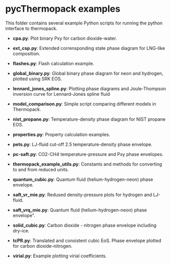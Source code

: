 # pycThermopack examples

This folder contains several example Python scripts for running the python interface to thermopack.

* **cpa.py**: Plot binary Pxy for carbon dioxide-water.

* **ext_csp.py**: Extended corrensponding state phase diagram for LNG-like composition.

* **flashes.py**: Flash calculation example.

* **global_binary.py**: Global binary phase diagram for neon and hydrogen, plotted using SRK EOS.

* **lennard_jones_spline.py**: Plotting phase diagrams and Joule-Thompson inversion curve for Lennard-Jones spline fluid

* **model_comparison.py**: Simple script comparing different models in Thermopack.

* **nist_propane.py**: Temperature-density phase diagram for NIST propane EOS.

* **properties.py**: Property calculation examples.

* **pets.py**: LJ-fluid cut-off 2.5 temperature-density phase envelope.

* **pc-saft.py**: CO2-CH4 temperature-pressure and Pxy phase envelopes.

* **thermopack_example_utils.py**: Constants and methods for converting to and from reduced units.

* **quantum_cubic.py**: Quantum fluid (helium-hydrogen-neon) phase envelope.

* **saft_vr_mie.py**: Redused density-pressure plots for hydrogen and LJ-fluid.

* **saft_vrq_mie.py**: Quantum fluid (helium-hydrogen-neon) phase envelope".

* **solid_cubic.py**: Carbon dioxide - nitrogen phase envelope including dry-ice.

* **tcPR.py**: Translated and consistent cubic EoS. Phase envelope plotted for carbon dioxide-nitrogen.

* **virial.py**: Example plotting virial coefficients.

